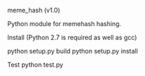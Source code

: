 meme_hash (v1.0)

Python module for memehash hashing.

Install (Python 2.7 is required as well as gcc)

python setup.py build
python setup.py install

Test
python test.py
